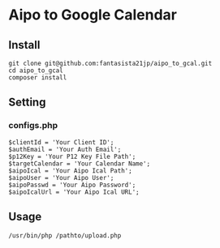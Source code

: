 # Aipo to Google Calendar

## Install

```
git clone git@github.com:fantasista21jp/aipo_to_gcal.git
cd aipo_to_gcal
composer install
```

## Setting

### configs.php

```
$clientId = 'Your Client ID';
$authEmail = 'Your Auth Email';
$p12Key = 'Your P12 Key File Path';
$targetCalendar = 'Your Calendar Name';
$aipoIcal = 'Your Aipo Ical Path';
$aipoUser = 'Your Aipo User';
$aipoPasswd = 'Your Aipo Password';
$aipoIcalUrl = 'Your Aipo Ical URL';
```

## Usage

```
/usr/bin/php /pathto/upload.php
```
